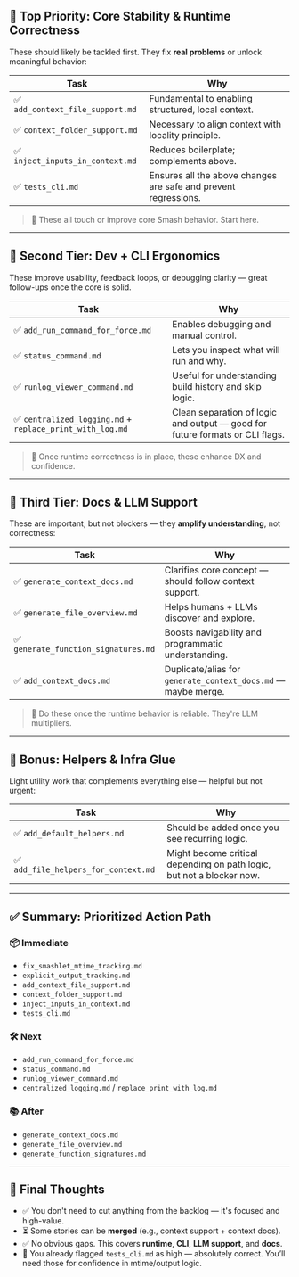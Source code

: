 ## 🥇 Top Priority: Core Stability & Runtime Correctness

These should likely be tackled first. They fix **real problems** or unlock meaningful behavior:

| Task                             | Why                                                             |
| -------------------------------- | --------------------------------------------------------------- |
| ✅ `add_context_file_support.md` | Fundamental to enabling structured, local context.              |
| ✅ `context_folder_support.md`   | Necessary to align context with locality principle.             |
| ✅ `inject_inputs_in_context.md` | Reduces boilerplate; complements above.                         |
| ✅ `tests_cli.md`                | Ensures all the above changes are safe and prevent regressions. |

> 🔁 These all touch or improve core Smash behavior. Start here.

---

## 🥈 Second Tier: Dev + CLI Ergonomics

These improve usability, feedback loops, or debugging clarity — great follow-ups once the core is solid.

| Task                                                      | Why                                                                          |
| --------------------------------------------------------- | ---------------------------------------------------------------------------- |
| ✅ `add_run_command_for_force.md`                         | Enables debugging and manual control.                                        |
| ✅ `status_command.md`                                    | Lets you inspect what will run and why.                                      |
| ✅ `runlog_viewer_command.md`                             | Useful for understanding build history and skip logic.                       |
| ✅ `centralized_logging.md` + `replace_print_with_log.md` | Clean separation of logic and output — good for future formats or CLI flags. |

> 🔧 Once runtime correctness is in place, these enhance DX and confidence.

---

## 🧠 Third Tier: Docs & LLM Support

These are important, but not blockers — they **amplify understanding**, not correctness:

| Task                                 | Why                                                           |
| ------------------------------------ | ------------------------------------------------------------- |
| ✅ `generate_context_docs.md`        | Clarifies core concept — should follow context support.       |
| ✅ `generate_file_overview.md`       | Helps humans + LLMs discover and explore.                     |
| ✅ `generate_function_signatures.md` | Boosts navigability and programmatic understanding.           |
| ✅ `add_context_docs.md`             | Duplicate/alias for `generate_context_docs.md` — maybe merge. |

> 🧠 Do these once the runtime behavior is reliable. They're LLM multipliers.

---

## 🧪 Bonus: Helpers & Infra Glue

Light utility work that complements everything else — helpful but not urgent:

| Task                                 | Why                                                                   |
| ------------------------------------ | --------------------------------------------------------------------- |
| ✅ `add_default_helpers.md`          | Should be added once you see recurring logic.                         |
| ✅ `add_file_helpers_for_context.md` | Might become critical depending on path logic, but not a blocker now. |

---

## ✅ Summary: Prioritized Action Path

### 📦 Immediate

- `fix_smashlet_mtime_tracking.md`
- `explicit_output_tracking.md`
- `add_context_file_support.md`
- `context_folder_support.md`
- `inject_inputs_in_context.md`
- `tests_cli.md`

### 🛠️ Next

- `add_run_command_for_force.md`
- `status_command.md`
- `runlog_viewer_command.md`
- `centralized_logging.md` / `replace_print_with_log.md`

### 📚 After

- `generate_context_docs.md`
- `generate_file_overview.md`
- `generate_function_signatures.md`

---

## 🎯 Final Thoughts

- ✅ You don't need to cut anything from the backlog — it's focused and high-value.
- ⏳ Some stories can be **merged** (e.g., context support + context docs).
- ✅ No obvious gaps. This covers **runtime**, **CLI**, **LLM support**, and **docs**.
- 🧪 You already flagged `tests_cli.md` as high — absolutely correct. You’ll need those for confidence in mtime/output logic.

